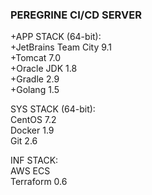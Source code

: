 ### PEREGRINE CI/CD SERVER  

+APP STACK (64-bit):  
+JetBrains Team City 9.1  
+Tomcat 7.0  
+Oracle JDK 1.8  
+Gradle 2.9  
+Golang 1.5  

SYS STACK (64-bit):  
	CentOS 7.2  
	Docker 1.9  
	Git 2.6  

INF STACK:  
	AWS ECS  
	Terraform 0.6
	
